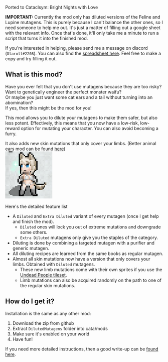 Ported to Cataclsym: Bright Nights with Love



**IMPORTANT:** Currently the mod only has diluted versions of the Feline and Lupine mutagens. This is purely because I can't balance the other ones, so I need someone to help me out. It's just a matter of filling out a google sheet with the relevant info. Once that's done, it'll only take me a minute to run a script that turns it into the finished mod.

If you're interested in helping, please send me a message on discord (`Olaroll#2208`).
You can also find the [spreadsheet here](https://docs.google.com/spreadsheets/d/1xA8vk-h_R7O5lwYyp777dY5JaMSOev6oisNtj3CdaXM/edit?usp=sharing). Feel free to make a copy and try filling it out.

<h2>What is this mod?</h2>
Have you ever felt that you don't use mutagens because they are too risky?<br> 
Want to genetically engineer the perfect monster waifu?<br>
Or maybe you just want some cat ears and a tail without turning into an abomination? <br>
If yes, then this might be the mod for you!

This mod allows you to dilute your mutagens to make them safer, but also less potent. Effectively, this means that you now have a low-risk, low-reward option for mutating your character. You can also avoid becoming a furry.

It also adds new skin mutations that only cover your limbs. (Better animal ears mod can be found [here](https://github.com/Zupercharged/CDDA-Alternate-ear-graphics))<br>
![cataclysm-tiles_4TgTjWTYqk|150x150, 75%](https://raw.githubusercontent.com/Olaroll/DilutedMutagens/master/Limbs_Preview.png) 

Here's the detailed feature list
* A `Diluted` and `Extra Diluted` variant of every mutagen (once I get help and finish the mod).
  * `Diluted` ones will lock you out of extreme mutations and downgrade some others.
  * `Extra Diluted` mutagens only give you the staples of the category.
* Diluting is done by combining a targeted mutagen with a purifier and generic mutagen.
* All diluting recipes are learned from the same books as regular mutagen.
* Almost all skin mutations now have a version that only covers your limbs. Obtained with `Diluted` mutagens.
  * These new limb mutations come with their own sprites if you use the [Undead People tileset](https://github.com/SomeDeadGuy/UndeadPeopleTileset).
  * Limb mutations can also be acquired randomly on the path to one of the regular skin mutations.

<h2>How do I get it?</h2>
Installation is the same as any other mod:

1. Download the zip from github
2. Extract `DilutedMutagens` folder into cata/mods
3. Make sure it's enabled on your world
4. Have fun!

If you need more detailed instructions, then a good write-up can be [found here](https://github.com/Zupercharged/CDDA-Alternate-ear-graphics).

